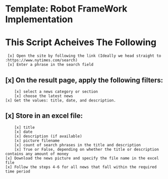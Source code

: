 # Template: Robot FrameWork Implementation


#   This Script Acheives The Following 
     [x] Open the site by following the link (Ideally we head straight to :https://www.nytimes.com/search)
     [x] Enter a phrase in the search field
  ##  [x] On the result page, apply the following filters:
        [x] select a news category or section
        [x] choose the latest news
    [x] Get the values: title, date, and description.
  ## [x] Store in an excel file:
        [x] title
        [x] date
        [x] description (if available)
        [x] picture filename
        [x] count of search phrases in the title and description
        [x] True or False, depending on whether the title or description contains any amount of money
    [x] Download the news picture and specify the file name in the excel file
    [x] Follow the steps 4-6 for all news that fall within the required time period